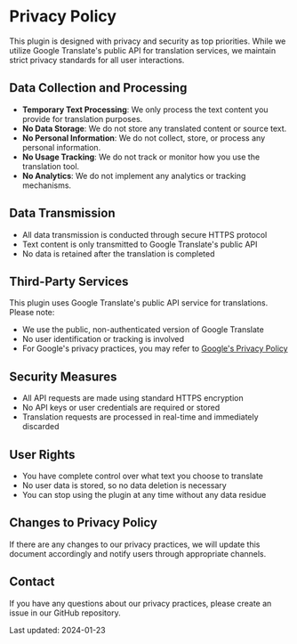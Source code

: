 # Privacy Policy

This plugin is designed with privacy and security as top priorities. While we utilize Google Translate's public API for translation services, we maintain strict privacy standards for all user interactions.

## Data Collection and Processing

- **Temporary Text Processing**: We only process the text content you provide for translation purposes.
- **No Data Storage**: We do not store any translated content or source text.
- **No Personal Information**: We do not collect, store, or process any personal information.
- **No Usage Tracking**: We do not track or monitor how you use the translation tool.
- **No Analytics**: We do not implement any analytics or tracking mechanisms.

## Data Transmission

- All data transmission is conducted through secure HTTPS protocol
- Text content is only transmitted to Google Translate's public API
- No data is retained after the translation is completed

## Third-Party Services

This plugin uses Google Translate's public API service for translations. Please note:
- We use the public, non-authenticated version of Google Translate
- No user identification or tracking is involved
- For Google's privacy practices, you may refer to [Google's Privacy Policy](https://policies.google.com/privacy)

## Security Measures

- All API requests are made using standard HTTPS encryption
- No API keys or user credentials are required or stored
- Translation requests are processed in real-time and immediately discarded

## User Rights

- You have complete control over what text you choose to translate
- No user data is stored, so no data deletion is necessary
- You can stop using the plugin at any time without any data residue

## Changes to Privacy Policy

If there are any changes to our privacy practices, we will update this document accordingly and notify users through appropriate channels.

## Contact

If you have any questions about our privacy practices, please create an issue in our GitHub repository.

Last updated: 2024-01-23